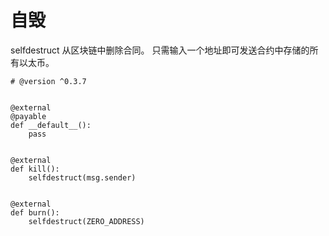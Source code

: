 # 自毁
selfdestruct 从区块链中删除合同。
只需输入一个地址即可发送合约中存储的所有以太币。


```
# @version ^0.3.7


@external
@payable
def __default__():
    pass


@external
def kill():
    selfdestruct(msg.sender)


@external
def burn():
    selfdestruct(ZERO_ADDRESS)

```
